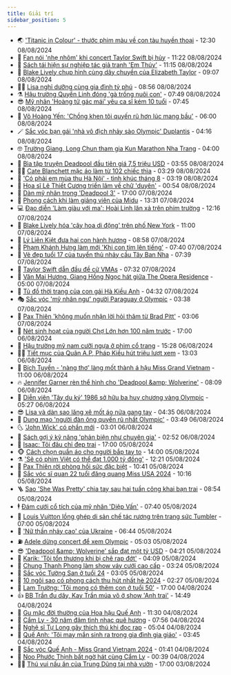 ```yaml
---
title: Giải trí
sidebar_position: 5
---
```


<!-- vnexpress-giai-tri:START -->
- 🌏 [&#39;Titanic in Colour&#39; - thước phim màu về con tàu huyền thoại](https://vnexpress.net/titanic-in-colour-thuoc-phim-mau-ve-con-tau-huyen-thoai-4777844.html) - 12:30 08/08/2024
- 💫 [Fan nói &#39;nhẹ nhõm&#39; khi concert Taylor Swift bị hủy](https://vnexpress.net/fan-noi-nhe-nhom-khi-concert-taylor-swift-bi-huy-4779233.html) - 11:22 08/08/2024
- 🌮 [Sách tái hiện sự nghiệp tác giả tranh &#39;Em Thúy&#39;](https://vnexpress.net/sach-tai-hien-su-nghiep-tac-gia-tranh-em-thuy-4779261.html) - 11:15 08/08/2024
- 🧠 [Blake Lively chụp hình cùng dây chuyền của Elizabeth Taylor](https://vnexpress.net/blake-lively-chup-hinh-cung-day-chuyen-cua-elizabeth-taylor-4779158.html) - 09:07 08/08/2024
- 👨‍🏫 [Lisa nghỉ dưỡng cùng gia đình tỷ phú](https://vnexpress.net/lisa-nghi-duong-cung-gia-dinh-ty-phu-4779243.html) - 08:56 08/08/2024
- ⚗️ [Hậu trường Quyền Linh đóng &#39;gà trống nuôi con&#39;](https://vnexpress.net/hau-truong-quyen-linh-dong-ga-trong-nuoi-con-4779151.html) - 07:49 08/08/2024
- 😎 [Mỹ nhân &#39;Hoàng tử gác mái&#39; yêu ca sĩ kém 10 tuổi](https://vnexpress.net/my-nhan-hoang-tu-gac-mai-yeu-ca-si-kem-10-tuoi-4779186.html) - 07:45 08/08/2024
- 🫣 [Võ Hoàng Yến: &#39;Chồng khen tôi quyến rũ hơn lúc mang bầu&#39;](https://vnexpress.net/vo-hoang-yen-chong-khen-toi-quyen-ru-hon-luc-mang-bau-4778368.html) - 06:00 08/08/2024
- 🪄 [Sắc vóc bạn gái &#39;nhà vô địch nhảy sào Olympic&#39; Duplantis](https://vnexpress.net/sac-voc-ban-gai-nha-vo-dich-nhay-sao-olympic-duplantis-4778328.html) - 04:16 08/08/2024
- 🤓 [Trường Giang, Long Chun tham gia Kun Marathon Nha Trang](https://vnexpress.net/truong-giang-long-chun-tham-gia-kun-marathon-nha-trang-4779068.html) - 04:00 08/08/2024
- 🫶 [Bìa tập truyện Deadpool đầu tiên giá 7,5 triệu USD](https://vnexpress.net/bia-tap-truyen-deadpool-dau-tien-gia-7-5-trieu-usd-4779027.html) - 03:55 08/08/2024
- 🧑‍🏫 [Cate Blanchett mặc áo làm từ 102 chiếc thìa](https://vnexpress.net/cate-blanchett-mac-ao-lam-tu-102-chiec-thia-4779021.html) - 03:29 08/08/2024
- 🦄 [&#39;Có phải em mùa thu Hà Nội&#39; - tình khúc tháng 8](https://vnexpress.net/co-phai-em-mua-thu-ha-noi-tinh-khuc-thang-8-4778276.html) - 03:19 08/08/2024
- 💫 [Họa sĩ Lê Thiết Cương triển lãm về chữ &#39;duyên&#39;](https://vnexpress.net/hoa-si-le-thiet-cuong-trien-lam-ve-chu-duyen-4778513.html) - 00:54 08/08/2024
- 🎊 [Dàn mỹ nhân trong &#39;Deadpool 3&#39;](https://vnexpress.net/dan-my-nhan-trong-deadpool-3-4778318.html) - 17:00 07/08/2024
- 👹 [Phong cách khi làm giảng viên của Midu](https://vnexpress.net/phong-cach-khi-lam-giang-vien-cua-midu-4778453.html) - 13:31 07/08/2024
- 💻 [Đạo diễn &#39;Làm giàu với ma&#39;: Hoài Linh lăn xả trên phim trường](https://vnexpress.net/dao-dien-lam-giau-voi-ma-hoai-linh-lan-xa-tren-phim-truong-4778882.html) - 12:16 07/08/2024
- 🤡 [Blake Lively hóa &#39;cây hoa di động&#39; trên phố New York](https://vnexpress.net/blake-lively-hoa-cay-hoa-di-dong-tren-pho-new-york-4778853.html) - 11:00 07/08/2024
- 🥰 [Lý Liên Kiệt đưa hai con hành hương](https://vnexpress.net/ly-lien-kiet-dua-hai-con-hanh-huong-4778838.html) - 08:58 07/08/2024
- 🚀 [Phạm Khánh Hưng làm mới &#39;Khi con tim lên tiếng&#39;](https://vnexpress.net/pham-khanh-hung-lam-moi-khi-con-tim-len-tieng-4778608.html) - 07:40 07/08/2024
- 📝 [Vẻ đẹp tuổi 17 của tuyển thủ nhảy cầu Tây Ban Nha](https://vnexpress.net/ve-dep-tuoi-17-cua-tuyen-thu-nhay-cau-tay-ban-nha-4778662.html) - 07:39 07/08/2024
- 🐲 [Taylor Swift dẫn đầu đề cử VMAs](https://vnexpress.net/taylor-swift-dan-dau-de-cu-vmas-4778725.html) - 07:32 07/08/2024
- 🎃 [Văn Mai Hương, Giang Hồng Ngọc hát giữa The Opera Residence](https://vnexpress.net/van-mai-huong-giang-hong-ngoc-hat-giua-the-opera-residence-4778747.html) - 05:00 07/08/2024
- 🤠 [Tủ đồ thời trang của con gái Hà Kiều Anh](https://vnexpress.net/tu-do-thoi-trang-cua-con-gai-ha-kieu-anh-4778668.html) - 04:32 07/08/2024
- 🎭 [Sắc vóc &#39;mỹ nhân ngư&#39; người Paraguay ở Olympic](https://vnexpress.net/sac-voc-my-nhan-ngu-nguoi-paraguay-o-olympic-4778289.html) - 03:38 07/08/2024
- 🧰 [Pax Thiên &#39;không muốn nhận lời hỏi thăm từ Brad Pitt&#39;](https://vnexpress.net/pax-thien-khong-muon-nhan-loi-hoi-tham-tu-brad-pitt-4778605.html) - 03:06 07/08/2024
- 🦍 [Nét sinh hoạt của người Chợ Lớn hơn 100 năm trước](https://vnexpress.net/net-sinh-hoat-cua-nguoi-cho-lon-hon-100-nam-truoc-4772396.html) - 17:00 06/08/2024
- 🌝 [Hậu trường mỹ nam cưỡi ngựa ở phim cổ trang](https://vnexpress.net/hau-truong-my-nam-cuoi-ngua-o-phim-co-trang-4778406.html) - 15:28 06/08/2024
- 🧑‍💻 [Tiết mục của Quân A.P, Pháp Kiều hút triệu lượt xem](https://vnexpress.net/tiet-muc-cua-quan-a-p-phap-kieu-hut-trieu-luot-xem-4778395.html) - 13:03 06/08/2024
- 🥸 [Bích Tuyền - &#39;nàng thơ&#39; làng mốt thành á hậu Miss Grand Vietnam](https://vnexpress.net/bich-tuyen-nang-tho-lang-mot-thanh-a-hau-miss-grand-vietnam-4778284.html) - 11:00 06/08/2024
- 🔥 [Jennifer Garner rèn thể hình cho &#39;Deadpool &amp;amp; Wolverine&#39;](https://vnexpress.net/jennifer-garner-ren-the-hinh-cho-deadpool-wolverine-4778214.html) - 08:09 06/08/2024
- 🐎 [Diễn viên &#39;Tây du ký&#39; 1986 sở hữu ba huy chương vàng Olympic](https://vnexpress.net/dien-vien-tay-du-ky-1986-so-huu-ba-huy-chuong-vang-olympic-4778221.html) - 05:27 06/08/2024
- 😎 [Lisa và dàn sao lăng xê mốt áo nửa gang tay](https://vnexpress.net/lisa-va-dan-sao-lang-xe-mot-ao-nua-gang-tay-4778274.html) - 04:35 06/08/2024
- 🦄 [Dung mạo &#39;người đàn ông quyến rũ nhất Olympic&#39;](https://vnexpress.net/dung-mao-nguoi-dan-ong-quyen-ru-nhat-olympic-4778193.html) - 03:49 06/08/2024
- 🌜 [&#39;John Wick&#39; có phần mới](https://vnexpress.net/john-wick-co-phan-moi-4778150.html) - 03:01 06/08/2024
- 🚦 [Sách gợi ý kỹ năng &#39;phản biện như chuyên gia&#39;](https://vnexpress.net/sach-goi-y-ky-nang-phan-bien-nhu-chuyen-gia-4777458.html) - 02:52 06/08/2024
- 🧐 [Isaac: Tôi đâu chỉ đẹp trai](https://vnexpress.net/isaac-toi-dau-chi-dep-trai-4773932.html) - 17:00 05/08/2024
- 🐵 [Cách chọn quần áo cho người bắp tay to](https://vnexpress.net/cach-chon-quan-ao-cho-nguoi-bap-tay-to-4776130.html) - 14:00 05/08/2024
- ⚗️ [&#39;Sẽ có phim Việt có thể đạt 1.000 tỷ đồng&#39;](https://vnexpress.net/se-co-phim-viet-co-the-dat-1-000-ty-dong-4777920.html) - 12:21 05/08/2024
- 👺 [Pax Thiên rời phòng hồi sức đặc biệt](https://vnexpress.net/pax-thien-roi-phong-hoi-suc-dac-biet-4778054.html) - 10:41 05/08/2024
- 🌊 [Sắc vóc sĩ quan 22 tuổi đăng quang Miss USA 2024](https://vnexpress.net/sac-voc-si-quan-22-tuoi-dang-quang-miss-usa-2024-4778010.html) - 10:16 05/08/2024
- 🪜 [Sao &#39;She Was Pretty&#39; chia tay sau hai tuần công khai bạn trai](https://vnexpress.net/sao-she-was-pretty-chia-tay-sau-hai-tuan-cong-khai-ban-trai-4777997.html) - 08:54 05/08/2024
- 🕴 [Đám cưới cổ tích của mỹ nhân &#39;Diệp Vấn&#39;](https://vnexpress.net/dam-cuoi-co-tich-cua-my-nhan-diep-van-4777914.html) - 07:40 05/08/2024
- 💃 [Louis Vuitton lồng ghép di sản chế tác rương trên trang sức Tumbler](https://vnexpress.net/louis-vuitton-long-ghep-di-san-che-tac-ruong-tren-trang-suc-tumbler-4777293.html) - 07:00 05/08/2024
- 🦄 [&#39;Nữ thần nhảy cao&#39; của Ukraine](https://vnexpress.net/nu-than-nhay-cao-cua-ukraine-4777801.html) - 06:44 05/08/2024
- ⛽️ [Adele dừng concert để xem Olympic](https://vnexpress.net/adele-dung-concert-de-xem-olympic-4777768.html) - 05:03 05/08/2024
- 😎 [&#39;Deadpool &amp;amp; Wolverine&#39; sắp đạt một tỷ USD](https://vnexpress.net/deadpool-wolverine-sap-dat-mot-ty-usd-4777752.html) - 04:21 05/08/2024
- 🌊 [Karik: &#39;Tôi tổn thương khi bị chê rap đớt&#39;](https://vnexpress.net/karik-toi-ton-thuong-khi-bi-che-rap-dot-4773989.html) - 04:09 05/08/2024
- 🐲 [Chung Thanh Phong làm show váy cưới cao cấp](https://vnexpress.net/chung-thanh-phong-lam-show-vay-cuoi-cao-cap-4777792.html) - 03:24 05/08/2024
- 💂 [Sắc vóc Tường San ở tuổi 24](https://vnexpress.net/sac-voc-tuong-san-o-tuoi-24-4777671.html) - 03:05 05/08/2024
- 🙉 [10 ngôi sao có phong cách thu hút nhất hè 2024](https://vnexpress.net/10-ngoi-sao-co-phong-cach-thu-hut-nhat-he-2024-4773258.html) - 02:27 05/08/2024
- 💪 [Lam Trường: &#39;Tôi mong có thêm con ở tuổi 50&#39;](https://vnexpress.net/lam-truong-toi-mong-co-them-con-o-tuoi-50-4777160.html) - 17:00 04/08/2024
- 👍 [BB Trần đu dây, Kay Trần múa võ ở show &#39;Anh trai&#39;](https://vnexpress.net/bb-tran-du-day-kay-tran-mua-vo-o-show-anh-trai-4777625.html) - 14:49 04/08/2024
- 💪 [Gu mặc đời thường của Hoa hậu Quế Anh](https://vnexpress.net/gu-mac-doi-thuong-cua-hoa-hau-que-anh-4777617.html) - 11:30 04/08/2024
- 💄 [Cẩm Ly - 30 năm đậm tình nhạc quê hương](https://vnexpress.net/cam-ly-30-nam-dam-tinh-nhac-que-huong-4777326.html) - 07:56 04/08/2024
- 🦩 [Nghệ sĩ Tự Long gây thích thú khi đọc rap](https://vnexpress.net/nghe-si-tu-long-gay-thich-thu-khi-doc-rap-4777494.html) - 05:04 04/08/2024
- 🥸 [Quế Anh: &#39;Tôi may mắn sinh ra trong gia đình gia giáo&#39;](https://vnexpress.net/que-anh-toi-may-man-sinh-ra-trong-gia-dinh-gia-giao-4777548.html) - 03:45 04/08/2024
- 🧰 [Sắc vóc Quế Anh - Miss Grand Vietnam 2024](https://vnexpress.net/sac-voc-que-anh-miss-grand-vietnam-2024-4777512.html) - 01:41 04/08/2024
- 💼 [Noo Phước Thịnh bất ngờ hát cùng Cẩm Ly](https://vnexpress.net/noo-phuoc-thinh-bat-ngo-hat-cung-cam-ly-4777493.html) - 00:39 04/08/2024
- 🧑‍💻 [Thú vui nấu ăn của Trung Dũng tại nhà vườn](https://vnexpress.net/thu-vui-nau-an-cua-trung-dung-tai-nha-vuon-4775519.html) - 17:00 03/08/2024<!-- vnexpress-giai-tri:END -->
